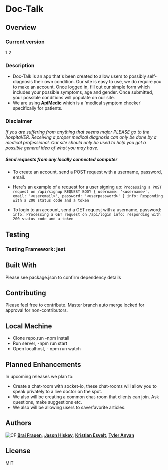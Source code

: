 # Doc-Talk

## Overview

### Current version

1.2

### Description
- Doc-Talk is an app that's been created to allow users to possibly self-diagnosis their own condition. Our site is easy to use, we do require 
you to make an account. Once logged in, fill out our simple form which includes your possible symptoms, age and gender.
Once submitted, your possible conditions will populate on our site.
- We are using [**ApiMedic**](https://apimedic.com/) which is a 'medical symptom checker' specifically for patients.


### Disclaimer
_If you are suffering from anything that seems major PLEASE go to the hospital/ER. Receiving a proper medical diagnosis 
can only be done by a medical professional. Our site should only be used to help you get a possible general idea of what you may have._



##### Send requests from any locally connected computer

- To create an account, send a POST request with a username, password, email.
- Here's an example of a request for a user signing up:
`Processing a POST request on /api/signup
REQUEST BODY { username: '<username>', email: '<useremail>', password: '<userpassword>' }
info: Responding with a 200 status code and a token`


- To login to an account, send a GET request with a username, password:
 `info: Processing a GET request on /api/login
   info: responding with 200 status code and a token`

## Testing

### Testing Framework: jest


## Built With

Please see package.json to confirm dependency details

## Contributing

Please feel free to contribute. Master branch auto merge locked for approval for non-contributors.

## Local Machine 

* Clone repo,run -npm install
* Run server, -npm run start  
* Open localhost, - npm run watch
 
## Planned Enhancements 

In upcoming releases we plan to:

* Create a chat-room with socket-io, these chat-rooms will allow you to speak privately to a live doctor on the spot.
* We also will be creating a common chat-room that clients can join. Ask questions, make suggestions etc. 
* We also will be allowing users to save/favorite articles.


## Authors

![CF](http://i.imgur.com/7v5ASc8.png) [**Brai Frauen**](https://github.com/ashabrai), [**Jason Hiskey**](https://github.com/jlhiskey), [**Kristian Esvelt**](https://github.com/kris3579), [**Tyler Anyan**](https://github.com/tganyan)

## License

MIT
